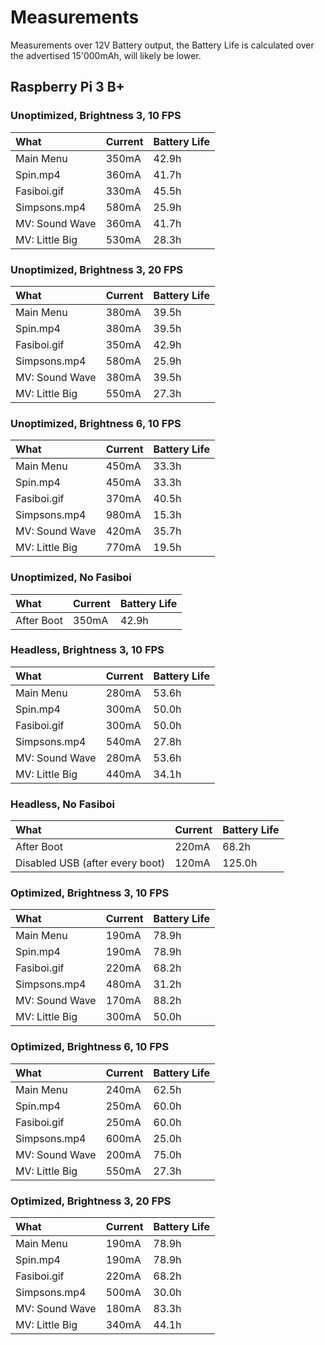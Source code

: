 # Measurements
Measurements over 12V Battery output, the Battery Life is calculated over the advertised 15'000mAh, will likely be lower.

## Raspberry Pi 3 B+
### Unoptimized, Brightness 3, 10 FPS

| What           | Current | Battery Life |
| :------------- | :------ | :----------- |
| Main Menu      | 350mA   | 42.9h        |
| Spin.mp4       | 360mA   | 41.7h        |
| Fasiboi.gif    | 330mA   | 45.5h        |
| Simpsons.mp4   | 580mA   | 25.9h        |
| MV: Sound Wave | 360mA   | 41.7h        |
| MV: Little Big | 530mA   | 28.3h        |

### Unoptimized, Brightness 3, 20 FPS

| What           | Current | Battery Life |
| :------------- | :------ | :----------- |
| Main Menu      | 380mA   | 39.5h        |
| Spin.mp4       | 380mA   | 39.5h        |
| Fasiboi.gif    | 350mA   | 42.9h        |
| Simpsons.mp4   | 580mA   | 25.9h        |
| MV: Sound Wave | 380mA   | 39.5h        |
| MV: Little Big | 550mA   | 27.3h        |


### Unoptimized, Brightness 6, 10 FPS

| What           | Current | Battery Life |
| :------------- | :------ | :----------- |
| Main Menu      | 450mA   | 33.3h        |
| Spin.mp4       | 450mA   | 33.3h        |
| Fasiboi.gif    | 370mA   | 40.5h        |
| Simpsons.mp4   | 980mA   | 15.3h        |
| MV: Sound Wave | 420mA   | 35.7h        |
| MV: Little Big | 770mA   | 19.5h        |

### Unoptimized, No Fasiboi
| What       | Current | Battery Life |
| :--------- | :------ | :----------- |
| After Boot | 350mA   | 42.9h        |

### Headless, Brightness 3, 10 FPS
| What           | Current | Battery Life |
| :------------- | :------ | :----------- |
| Main Menu      | 280mA   | 53.6h        |
| Spin.mp4       | 300mA   | 50.0h        |
| Fasiboi.gif    | 300mA   | 50.0h        |
| Simpsons.mp4   | 540mA   | 27.8h        |
| MV: Sound Wave | 280mA   | 53.6h        |
| MV: Little Big | 440mA   | 34.1h        |

### Headless, No Fasiboi
| What                            | Current | Battery Life |
| :------------------------------ | :------ | :----------- |
| After Boot                      | 220mA   | 68.2h        |
| Disabled USB (after every boot) | 120mA   | 125.0h       |

### Optimized, Brightness 3, 10 FPS
| What           | Current | Battery Life |
| :------------- | :------ | :----------- |
| Main Menu      | 190mA   | 78.9h        |
| Spin.mp4       | 190mA   | 78.9h        |
| Fasiboi.gif    | 220mA   | 68.2h        |
| Simpsons.mp4   | 480mA   | 31.2h        |
| MV: Sound Wave | 170mA   | 88.2h        |
| MV: Little Big | 300mA   | 50.0h        |

### Optimized, Brightness 6, 10 FPS
| What           | Current | Battery Life |
| :------------- | :------ | :----------- |
| Main Menu      | 240mA   | 62.5h        |
| Spin.mp4       | 250mA   | 60.0h        |
| Fasiboi.gif    | 250mA   | 60.0h        |
| Simpsons.mp4   | 600mA   | 25.0h        |
| MV: Sound Wave | 200mA   | 75.0h        |
| MV: Little Big | 550mA   | 27.3h        |

### Optimized, Brightness 3, 20 FPS
| What           | Current | Battery Life |
| :------------- | :------ | :----------- |
| Main Menu      | 190mA   | 78.9h        |
| Spin.mp4       | 190mA   | 78.9h        |
| Fasiboi.gif    | 220mA   | 68.2h        |
| Simpsons.mp4   | 500mA   | 30.0h        |
| MV: Sound Wave | 180mA   | 83.3h        |
| MV: Little Big | 340mA   | 44.1h        |
